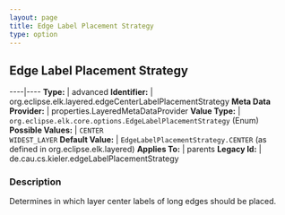 ```yaml
---
layout: page
title: Edge Label Placement Strategy
type: option
---
```

## Edge Label Placement Strategy

----|----
**Type:** | advanced
**Identifier:** | org.eclipse.elk.layered.edgeCenterLabelPlacementStrategy
**Meta Data Provider:** | properties.LayeredMetaDataProvider
**Value Type:** | `org.eclipse.elk.core.options.EdgeLabelPlacementStrategy` (Enum)
**Possible Values:** | `CENTER`<br>`WIDEST_LAYER`
**Default Value:** | `EdgeLabelPlacementStrategy.CENTER` (as defined in org.eclipse.elk.layered)
**Applies To:** | parents
**Legacy Id:** | de.cau.cs.kieler.edgeLabelPlacementStrategy

### Description

Determines in which layer center labels of long edges should be placed.

